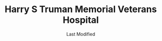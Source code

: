 ---
layout: location-page
date: Last Modified
description: "Local COVID-19 testing is available at Harry S Truman Memorial Veterans Hospital in Columbia, Missouri, USA."
permalink: "locations/missouri/columbia/harry-s-truman-memorial-veterans-hospital/"
tags:
  - locations
  - missouri
title: Harry S Truman Memorial Veterans Hospital
state: Missouri
stateAbbr: MO
hood: "Columbia"
address: "800 Hospital Drive"
city: "Columbia"
zip: "65201"
mapUrl: "http://maps.apple.com/?q=Harry+S+Truman+Memorial+Veterans+Hospital&address=800+Hospital+Drive,Columbia,Missouri,65201"
locationType: Walk-in
phone: "573-814-6000 / 573-814-6580"
website: "https://www.columbiamo.va.gov/locations/directions.asp"
onlineBooking: undefined
closed: undefined
closedUpdate: April 16th, 2020
notes: "By appointment only. For previously established patients only."
days: Hours unknown
ctaMessage: Learn more
ctaUrl: "https://www.columbiamo.va.gov/locations/directions.asp"
---